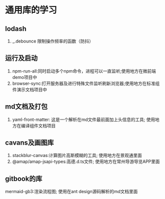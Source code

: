 # 通用库的学习

## lodash

1. _.debounce 限制操作频率的函数（防抖）          

## 运行及启动
1. npm-run-all:同时启动多个npm命令，进程可以一直监听;使用地方在微前端demo项目中
2. browser-sync:打开服务器及进行特殊文件监听刷新浏览器;使用地方在标准组件演示文档项目中

## md文档及打包
1. yaml-front-matter: 这是一个解析在md文件最前面加上头信息的工具; 使用地方在编译组件文档项目

## cavans及画图库
1. stackblur-canvas:计算图片高斯模糊的工具; 使用地方在景观通里面
2. @amap/amap-jsapi-types:高德.d.ts文件; 使用地方在常州导游导览APP里面
## gitbook的库
mermaid-gb3:渲染流程图; 使用在ant design源码解析的md文档里面